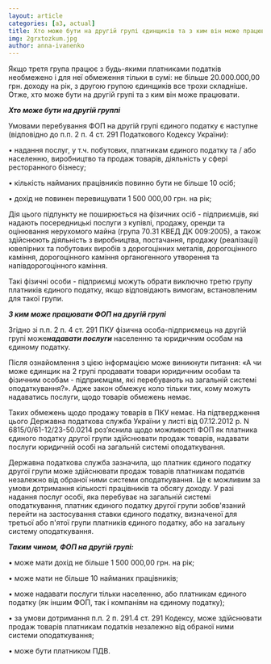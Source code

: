 ```yaml
---
layout: article
categories: [a3, actual]
title: Хто може бути на другій групі єдинщиків та з ким він може працювати
img: 2grxtozkum.jpg
author: anna-ivanenko
--- 
```

Якщо третя група працює з будь-якими платниками податків необмежено і для неї обмеження тільки в сумі: не більше 20.000.000,00 грн. доходу на рік, з другою групою єдинщиків все трохи складніше. Отже, хто може бути на другій групі та з ким він може працювати. 

***Хто може бути на другій группі***

Умовами перебування ФОП на другій групі єдиного податку є наступне (відповідно до п.п. 2 п. 4 ст. 291 Податкового Кодексу України):

• надання послуг, у т.ч. побутових, платникам єдиного податку та / або населенню, виробництво та продаж товарів, діяльність у сфері ресторанного бізнесу;

• кількість найманих працівників повинно бути не більше 10 осіб;

• дохід не повинен перевищувати 1 500 000,00 грн. на рік;

Дія цього підпункту не поширюється на фізичних осіб - підприємців, які надають посередницькі послуги з купівлі, продажу, оренди та оцінювання нерухомого майна (група 70.31 КВЕД ДК 009:2005), а також здійснюють діяльність з виробництва, постачання, продажу (реалізації) ювелірних та побутових виробів з дорогоцінних металів, дорогоцінного каміння, дорогоцінного каміння органогенного утворення та напівдорогоцінного каміння.

Такі фізичні особи - підприємці можуть обрати виключно третю групу платників єдиного податку, якщо відповідають вимогам, встановленим для такої групи.

***З ким може працювати ФОП на другій групі***

Згідно зі  п.п. 2 п. 4 ст. 291 ПКУ  фізична особа-підприємець на другій групі може***надавати послуги*** населенню та юридичним особам на єдиному податку.

Після ознайомлення з цією інформацією може виникнути питання: «А чи може єдинщик на 2 групі продавати товари юридичним особам та фізичним особам - підприємцям, які перебувають на загальній системі оподаткування?». Адже закон обмежує коло тільки тих, кому можуть надаватись послуги, щодо товарів обмежень немає. 

Таких обмежень щодо продажу товарів в ПКУ немає. На підтвердження цього Державна податкова служба України у листі від 07.12.2012 р. N 6815/0/61-12/23-50.0214 роз’яснила щодо можливості ФОП як платника єдиного податку другої групи здійснювати продаж товарів, надавати послуги юридичній особі на загальній системі оподаткування.

Державна податкова служба зазначила, що платник єдиного податку другої групи може здійснювати продаж товарів платникам податків незалежно від обраної ними системи оподаткування. Це є можливим за умови дотримання кількості працівників та обсягу доходу.
У разі надання послуг особі, яка перебуває на загальній системі оподаткування, платник єдиного податку другої групи зобов'язаний перейти на застосування ставки єдиного податку, визначеної для третьої або п'ятої групи платників єдиного податку, або на загальну систему оподаткування.

***Таким чином, ФОП на другій групі:***

•	може мати дохід не більше 1 500 000,00 грн. на рік;

•	може мати не більше 10 найманих працівників;

•	може надавати послуги тільки населенню, або платникам єдиного податку (як іншим ФОП, так і компаніям на єдиному податку);

•	 за умови дотримання п.п. 2 п. 291.4 ст. 291 Кодексу, може здійснювати продаж товарів платникам податків незалежно від обраної ними системи оподаткування;

•	може бути платником ПДВ.


